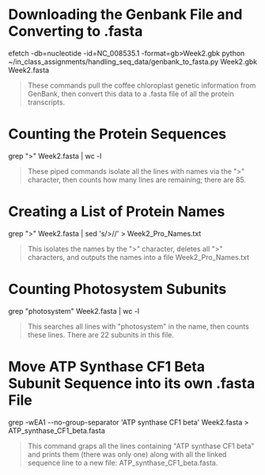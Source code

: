 # Downloading the Genbank File and Converting to .fasta
efetch -db=nucleotide -id=NC_008535.1 -format=gb>Week2.gbk
python ~/in_class_assignments/handling_seq_data/genbank_to_fasta.py Week2.gbk Week2.fasta
> These commands pull the coffee chloroplast genetic information from GenBank, 
> then convert this data to a .fasta file of all the protein transcripts.

# Counting the Protein Sequences
grep ">" Week2.fasta | wc -l
> These piped commands isolate all the lines with names via the ">" character,
> then counts how many lines are remaining; there are 85.

# Creating a List of Protein Names
grep ">" Week2.fasta | sed 's/>//' > Week2_Pro_Names.txt
> This isolates the names by the ">" character, deletes all ">" characters,
> and outputs the names into a file Week2_Pro_Names.txt

# Counting Photosystem Subunits
grep "photosystem" Week2.fasta | wc -l
> This searches all lines with "photosystem" in the name, then counts these lines.
> There are 22 subunits in this file.

# Move ATP Synthase CF1 Beta Subunit Sequence into its own .fasta File
grep -wEA1 --no-group-separator 'ATP synthase CF1 beta' Week2.fasta > ATP_synthase_CF1_beta.fasta
> This command graps all the lines containing "ATP synthase CF1 beta" and prints them
> (there was only one) along with all the linked sequence line to a new file: ATP_synthase_CF1_beta.fasta.
